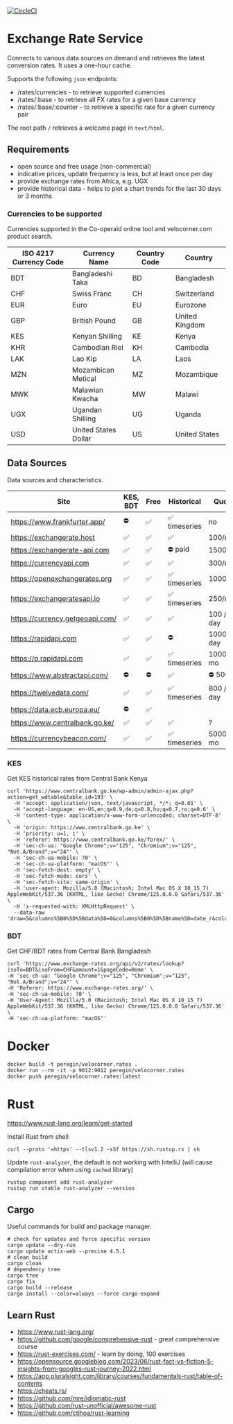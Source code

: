 [![CircleCI](https://dl.circleci.com/status-badge/img/gh/peregin/exchange-rate-service/tree/master.svg?style=shield)](https://dl.circleci.com/status-badge/redirect/gh/peregin/exchange-rate-service/tree/master)

# Exchange Rate Service
Connects to various data sources on demand and retrieves the latest conversion rates.
It uses a one-hour cache.

Supports the following `json` endpoints:
- /rates/currencies - to retrieve supported currencies
- /rates/:base - to retrieve all FX rates for a given base currency
- /rates/:base/:counter - to retrieve a specific rate for a given currency pair

The root path `/` retrieves a welcome page in `text/html`.

## Requirements
- open source and free usage (non-commercial)
- indicative prices, update frequency is less, but at least once per day
- provide exchange rates from Africa, e.g. UGX
- provide historical data - helps to plot a chart trends for the last 30 days or 3 months

### Currencies to be supported
Currencies supported in the Co-operaid online tool and velocorner.com product search. 

| ISO 4217 Currency Code | Currency Name       | Country Code | Country       |
|------------------------|---------------------|--------------|---------------|
| BDT                    | Bangladeshi Taka    | BD           | Bangladesh    |
| CHF                    | Swiss Franc         | CH           | Switzerland   |
| EUR                    | Euro                | EU           | Eurozone      |
| GBP                    | British Pound       | GB           | United Kingdom|
| KES                    | Kenyan Shilling     | KE           | Kenya         |
| KHR                    | Cambodian Riel      | KH           | Cambodia      |
| LAK                    | Lao Kip             | LA           | Laos          |
| MZN                    | Mozambican Metical  | MZ           | Mozambique    |
| MWK                    | Malawian Kwacha     | MW           | Malawi        |
| UGX                    | Ugandan Shilling    | UG           | Uganda        |
| USD                    | United States Dollar| US           | United States |


## Data Sources
Data sources and characteristics.

| Site                            | KES, BDT | Free | Historical   | Quota      | Source   |
|---------------------------------|----------|------|--------------|------------|----------|
| https://www.frankfurter.app/    | ⛔️       | ✅    | ✅ timeseries | no         | ECB      |
| https://exchangerate.host       | ✅        | ✅    | ✅            | 100/mo     | multiple | 
| https://exchangerate-api.com    | ✅        | ✅    | ⛔️ paid      | 1500/mo    | 30+      | 
| https://currencyapi.com         | ✅        | ✅    | ✅            | 300/mo     | multiple |
| https://openexchangerates.org   | ✅        | ✅    | ✅ timeseries | 1000/mo    | multiple |
| https://exchangeratesapi.io     | ✅        | ✅    | ✅ timeseries | 250/mo     | multiple |
| https://currency.getgeoapi.com/ | ✅        | ✅    | ✅            | 100 / day  | multiple |
| https://rapidapi.com            | ✅        | ✅    | ⛔️           | 1000 / day | multiple |
| https://p.rapidapi.com          | ✅        | ✅    | ✅ timeseries | 1000 / mo  | multiple |
| https://www.abstractapi.com/    | ⛔️       | ⛔️   | ✅            | ⛔️ 500     | multiple |
| https://twelvedata.com/         | ✅        | ✅    | ✅ timeseries | 800 / day  | multiple |
| https://data.ecb.europa.eu/     | ⛔️       | ✅    |              |            | ECB      |
| https://www.centralbank.go.ke/  | ✅        | ✅    | ✅            | ?          | CBK      |
| https://currencybeacon.com/     | ✅        | ✅    | ✅ timeseries | 5000 / mo  | multiple |

### KES
Get KES historical rates from Central Bank Kenya
```shell
curl 'https://www.centralbank.go.ke/wp-admin/admin-ajax.php?action=get_wdtable&table_id=193' \
  -H 'accept: application/json, text/javascript, */*; q=0.01' \
  -H 'accept-language: en-US,en;q=0.9,de;q=0.8,hu;q=0.7,ro;q=0.6' \
  -H 'content-type: application/x-www-form-urlencoded; charset=UTF-8' \
  -H 'origin: https://www.centralbank.go.ke' \
  -H 'priority: u=1, i' \
  -H 'referer: https://www.centralbank.go.ke/forex/' \
  -H 'sec-ch-ua: "Google Chrome";v="125", "Chromium";v="125", "Not.A/Brand";v="24"' \
  -H 'sec-ch-ua-mobile: ?0' \
  -H 'sec-ch-ua-platform: "macOS"' \
  -H 'sec-fetch-dest: empty' \
  -H 'sec-fetch-mode: cors' \
  -H 'sec-fetch-site: same-origin' \
  -H 'user-agent: Mozilla/5.0 (Macintosh; Intel Mac OS X 10_15_7) AppleWebKit/537.36 (KHTML, like Gecko) Chrome/125.0.0.0 Safari/537.36' \
  -H 'x-requested-with: XMLHttpRequest' \
  --data-raw 'draw=5&columns%5B0%5D%5Bdata%5D=0&columns%5B0%5D%5Bname%5D=date_r&columns%5B0%5D%5Bsearchable%5D=true&columns%5B0%5D%5Borderable%5D=true&columns%5B0%5D%5Bsearch%5D%5Bvalue%5D=11%2F03%2F2024~02%2F06%2F2024&columns%5B0%5D%5Bsearch%5D%5Bregex%5D=false&columns%5B1%5D%5Bdata%5D=1&columns%5B1%5D%5Bname%5D=currency&columns%5B1%5D%5Bsearchable%5D=true&columns%5B1%5D%5Borderable%5D=true&columns%5B1%5D%5Bsearch%5D%5Bvalue%5D=S+FRANC&columns%5B1%5D%5Bsearch%5D%5Bregex%5D=false&columns%5B2%5D%5Bdata%5D=2&columns%5B2%5D%5Bname%5D=ROUND(jx_views_fx_new_rates.mean%2C4)&columns%5B2%5D%5Bsearchable%5D=true&columns%5B2%5D%5Borderable%5D=true&columns%5B2%5D%5Bsearch%5D%5Bvalue%5D=&columns%5B2%5D%5Bsearch%5D%5Bregex%5D=false&order%5B0%5D%5Bcolumn%5D=0&order%5B0%5D%5Bdir%5D=desc&start=0&length=100&search%5Bvalue%5D=&search%5Bregex%5D=false&sRangeSeparator=~'
```

### BDT
Get CHF/BDT rates from Central Bank Bangladesh
```shell
curl 'https://www.exchange-rates.org/api/v2/rates/lookup?isoTo=BDT&isoFrom=CHF&amount=1&pageCode=Home' \
-H 'sec-ch-ua: "Google Chrome";v="125", "Chromium";v="125", "Not.A/Brand";v="24"' \
-H 'Referer: https://www.exchange-rates.org/' \
-H 'sec-ch-ua-mobile: ?0' \
-H 'User-Agent: Mozilla/5.0 (Macintosh; Intel Mac OS X 10_15_7) AppleWebKit/537.36 (KHTML, like Gecko) Chrome/125.0.0.0 Safari/537.36' \
-H 'sec-ch-ua-platform: "macOS"'
```

# Docker
```shell
docker build -t peregin/velocorner.rates .
docker run --rm -it -p 9012:9012 peregin/velocorner.rates
docker push peregin/velocorner.rates:latest
```

# Rust
https://www.rust-lang.org/learn/get-started

Install Rust from shell
```shell
curl --proto '=https' --tlsv1.2 -sSf https://sh.rustup.rs | sh
```

Update `rust-analyzer`, the default is not working with IntelliJ (will cause compilation error when using `cached` library)
```shell
rustup component add rust-analyzer
rustup run stable rust-analyzer --version
```

## Cargo
Useful commands for build and package manager.

```shell
# check for updates and force specific version
cargo update --dry-run
cargo update actix-web --precise 4.5.1
# clean build
cargo clean
# dependency tree
cargo tree
cargo fix
cargo build --release
cargo install --color=always --force cargo-expand
```

## Learn Rust
- https://www.rust-lang.org/
- https://github.com/google/comprehensive-rust - great comprehensive course
- https://rust-exercises.com/ - learn by doing, 100 exercises
- https://opensource.googleblog.com/2023/06/rust-fact-vs-fiction-5-insights-from-googles-rust-journey-2022.html
- https://app.pluralsight.com/library/courses/fundamentals-rust/table-of-contents
- https://cheats.rs/
- https://github.com/mre/idiomatic-rust
- https://github.com/rust-unofficial/awesome-rust
- https://github.com/ctjhoa/rust-learning


